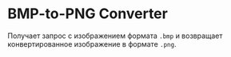 # BMP-to-PNG Converter

Получает запрос с изображением формата `.bmp` и возвращает конвертированное изображение в формате `.png`.
